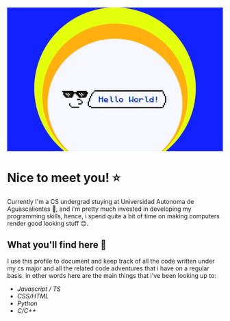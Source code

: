 ![Artboard](/Banner.jpg "Hello there :p")

# Nice to meet you! :star:
Currently I'm a CS undergrad stuying at Universidad Autonoma de Aguascalientes :blue_book:, and i'm pretty much invested in developing my programming skills, hence, i spend quite a bit of time on making computers render good looking stuff :blush:.
## What you'll find here :mag_right:
I use this profile to document and keep track of all the code written under my cs major and all the related code adventures that i have on a regular basis. in other words here are the main things that i've been looking up to:

- *Javascript / TS*
- *CSS/HTML*
- *Python*
- *C/C++*

